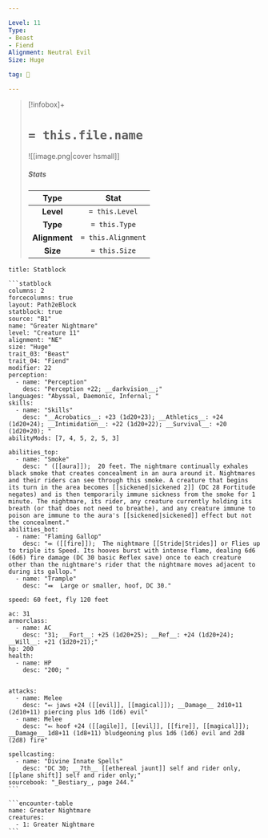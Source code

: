 ```yaml
---

Level: 11
Type:
- Beast
- Fiend
Alignment: Neutral Evil
Size: Huge

tag: 👹

---
```


> [!infobox]+
> #  `= this.file.name`
> ![[image.png|cover hsmall]]
> ##### Stats
> Type | Stat |
> :---:|:---:|
> **Level** | `= this.Level` |
> **Type** | `= this.Type` |
> **Alignment** | `= this.Alignment` |
> **Size** | `= this.Size` |



````ad-info
title: Statblock

```statblock
columns: 2
forcecolumns: true
layout: Path2eBlock
statblock: true
source: "B1"
name: "Greater Nightmare"
level: "Creature 11"
alignment: "NE"
size: "Huge"
trait_03: "Beast"
trait_04: "Fiend"
modifier: 22
perception:
  - name: "Perception"
    desc: "Perception +22; __darkvision__;"
languages: "Abyssal, Daemonic, Infernal; "
skills:
  - name: "Skills"
    desc: "__Acrobatics__: +23 (1d20+23); __Athletics__: +24 (1d20+24); __Intimidation__: +22 (1d20+22); __Survival__: +20 (1d20+20); "
abilityMods: [7, 4, 5, 2, 5, 3]

abilities_top:
  - name: "Smoke"
    desc: " ([[aura]]);  20 feet. The nightmare continually exhales black smoke that creates concealment in an aura around it. Nightmares and their riders can see through this smoke. A creature that begins its turn in the area becomes [[sickened|sickened 2]] (DC 28 Fortitude negates) and is then temporarily immune sickness from the smoke for 1 minute. The nightmare, its rider, any creature currently holding its breath (or that does not need to breathe), and any creature immune to poison are immune to the aura's [[sickened|sickened]] effect but not the concealment."
abilities_bot:
  - name: "Flaming Gallop"
    desc: "⬺ ([[fire]]);  The nightmare [[Stride|Strides]] or Flies up to triple its Speed. Its hooves burst with intense flame, dealing 6d6 (6d6) fire damage (DC 30 basic Reflex save) once to each creature other than the nightmare's rider that the nightmare moves adjacent to during its gallop."
  - name: "Trample"
    desc: "⬽  Large or smaller, hoof, DC 30."

speed: 60 feet, fly 120 feet

ac: 31
armorclass:
  - name: AC
    desc: "31; __Fort__: +25 (1d20+25); __Ref__: +24 (1d20+24); __Will__: +21 (1d20+21);"
hp: 200
health:
  - name: HP
    desc: "200; "


attacks:
  - name: Melee
    desc: "⬻ jaws +24 ([[evil]], [[magical]]); __Damage__ 2d10+11 (2d10+11) piercing plus 1d6 (1d6) evil"
  - name: Melee
    desc: "⬻ hoof +24 ([[agile]], [[evil]], [[fire]], [[magical]]); __Damage__ 1d8+11 (1d8+11) bludgeoning plus 1d6 (1d6) evil and 2d8 (2d8) fire"

spellcasting:
  - name: "Divine Innate Spells"
    desc: "DC 30; __7th__ [[ethereal jaunt]] self and rider only, [[plane shift]] self and rider only;"
sourcebook: "_Bestiary_, page 244."
```

```encounter-table
name: Greater Nightmare
creatures:
  - 1: Greater Nightmare
```

````


